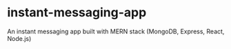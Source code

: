 # instant-messaging-app
An instant messaging app built with MERN stack (MongoDB, Express, React, Node.js)

